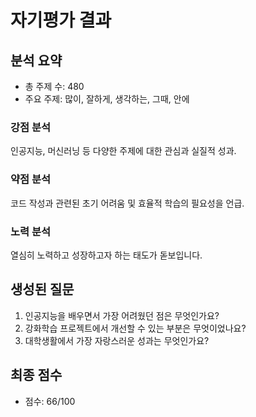# 자기평가 결과

## 분석 요약
- 총 주제 수: 480
- 주요 주제: 많이, 잘하게, 생각하는, 그때, 안에

### 강점 분석
인공지능, 머신러닝 등 다양한 주제에 대한 관심과 실질적 성과.

### 약점 분석
코드 작성과 관련된 초기 어려움 및 효율적 학습의 필요성을 언급.

### 노력 분석
열심히 노력하고 성장하고자 하는 태도가 돋보입니다.

## 생성된 질문
1. 인공지능을 배우면서 가장 어려웠던 점은 무엇인가요?
2. 강화학습 프로젝트에서 개선할 수 있는 부분은 무엇이었나요?
3. 대학생활에서 가장 자랑스러운 성과는 무엇인가요?

## 최종 점수
- 점수: 66/100